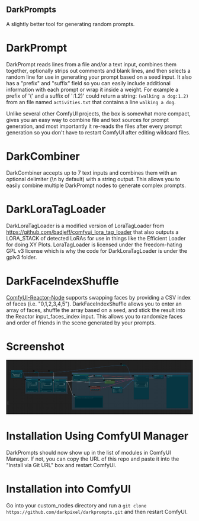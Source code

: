 DarkPrompts
-----------

A slightly better tool for generating random prompts.

DarkPrompt
==========
DarkPrompt reads lines from a file and/or a text input, combines them together, optionally strips out comments and blank lines, and then selects a random line for use in generating your prompt based on a seed input.  It also has a "prefix" and "suffix" field so you can easily include additional information with each prompt or wrap it inside a weight.  For example a prefix of '(' and a suffix of ':1.2)' could return a string: ```(walking a dog:1.2)``` from an file named ```activities.txt``` that contains a line ```walking a dog```.

Unlike several other ComfyUI projects, the box is somewhat more compact, gives you an easy way to combine file and text sources for prompt generation, and most importantly it re-reads the files after every prompt generation so you don't have to restart ComfyUI after editing wildcard files.

DarkCombiner
============
DarkCombiner accepts up to 7 text inputs and combines them with an optional delimiter (\n by default) with a string output.  This allows you to easily combine multiple DarkPrompt nodes to generate complex prompts.

DarkLoraTagLoader
=================
DarkLoraTagLoader is a modified version of LoraTagLoader from https://github.com/badjeff/comfyui_lora_tag_loader that also outputs a LORA_STACK of detected LoRAs for use in things like the Efficient Loader for doing XY Plots.
LoraTagLoader is licensed under the freedom-hating GPL v3 license which is why the code for DarkLoraTagLoader is under the gplv3 folder.

DarkFaceIndexShuffle
====================
[ComfyUI-Reactor-Node](https://github.com/Gourieff/comfyui-reactor-node) supports swapping faces by providing a CSV index of faces (i.e. "0,1,2,3,4,5").
DarkFaceIndexShuffle allows you to enter an array of faces, shuffle the array based on a seed, and stick the result into the Reactor input_faces_index input.
This allows you to randomize faces and order of friends in the scene generated by your prompts.

Screenshot
==========
![DarkPrompt](assets/workflow.png "DarkPrompt")

Installation Using ComfyUI Manager
==================================
DarkPrompts should now show up in the list of modules in ComfyUI Manager.
If not, you can copy the URL of this repo and paste it into the "Install via Git URL" box and restart ComfyUI.

Installation into ComfyUI
=========================
Go into your custom_nodes directory and run a ```git clone https://github.com/darkpixel/darkprompts.git``` and then restart ComfyUI.
